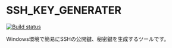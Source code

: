 # SSH_KEY_GENERATER
[![Build status](https://ci.appveyor.com/api/projects/status/a16yivc121lppce8?svg=true)](https://ci.appveyor.com/project/akira345/ssh-key-generater)


Windows環境で簡易にSSHの公開鍵、秘密鍵を生成するツールです。


